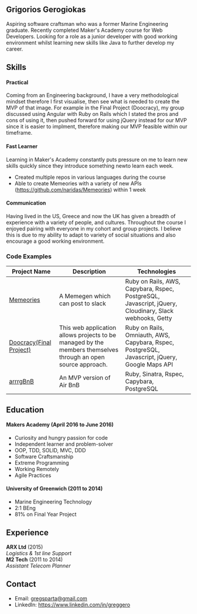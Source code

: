 ## Grigorios Gerogiokas

Aspiring software craftsman who was a former Marine Engineering graduate. Recently completed Maker's Academy course for Web Developers. Looking for a role as a junior developer with good working environment whilst learning new skills like Java to further develop my career.

## Skills

#### Practical

Coming from an Engineering background, I have a very methodological mindset therefore I first visualise, then see what is needed to create the MVP of that image.  For example in the Final Project (Doocracy), my group discussed using Angular with Ruby on Rails which I stated the pros and cons of using it, then pushed forward for using jQuery instead for our MVP since it is easier to implment, therefore making our MVP feasible within our timeframe.

#### Fast Learner

Learning in Maker's Academy constantly puts pressure on me to learn new skills quickly since they introduce something newto learn each week.

- Created multiple repos in various languages during the course
- Able to create Memeories with a variety of new APIs (https://github.com/naridas/Memeories) within 1 week

#### Communication

Having lived in the US, Greece and now the UK has given a breadth of experience with a variety of people, and cultures. Throughout the course I enjoyed pairing with everyone in my cohort and group projects.  I believe this is due to my ability to adapt to variety of social situations and also encourage a good working environment.

### Code Examples
| Project Name        | Description         | Technologies        |
|-------------------------|-------------------------|-------------------------|
| [Memeories](https://github.com/naridas/Memeories)| A Memegen which can post to slack | Ruby on Rails, AWS, Capybara, Rspec, PostgreSQL, Javascript, jQuery, Cloudinary, Slack webhooks, Getty  |
| [Doocracy(Final Project)](https://github.com/naridas/doocracy) | This web application allows projects to be managed by the members themselves through an open source approach.                                                        | Ruby on Rails, Omniauth, AWS, Capybara, Rspec, PostgreSQL, Javascript, jQuery, Google Maps API                    |
| [arrrgBnB](https://github.com/naridas/arrrgbnb)               | An MVP version of Air BnB                                                         | Ruby, Sinatra, Rspec, Capybara, PostgreSQL               |

## Education

#### Makers Academy (April 2016 to June 2016)

- Curiosity and hungry passion for code
- Independent learner and problem-solver
- OOP, TDD, SOLID, MVC, DDD
- Software Craftsmanship
- Extreme Programming
- Working Remotely
- Agile Practices

#### University of Greenwich (2011 to 2014)

- Marine Engineering Technology
- 2:1 BEng
- 81% on Final Year Project

## Experience

**ARX Ltd** (2015)    
*Logistics & 1st line Support*  
**M2 Tech** (2011 to 2014)   
*Assistant Telecom Planner*  

## Contact
- Email: gregsparta@gmail.com
- LinkedIn: https://www.linkedin.com/in/greggero
